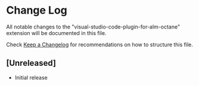 # Change Log

All notable changes to the "visual-studio-code-plugin-for-alm-octane" extension will be documented in this file.

Check [Keep a Changelog](http://keepachangelog.com/) for recommendations on how to structure this file.

## [Unreleased]

- Initial release